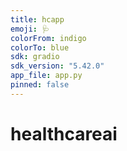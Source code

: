```yaml
---
title: hcapp
emoji: 🩺
colorFrom: indigo
colorTo: blue
sdk: gradio
sdk_version: "5.42.0"
app_file: app.py
pinned: false
---
```

# healthcareai
